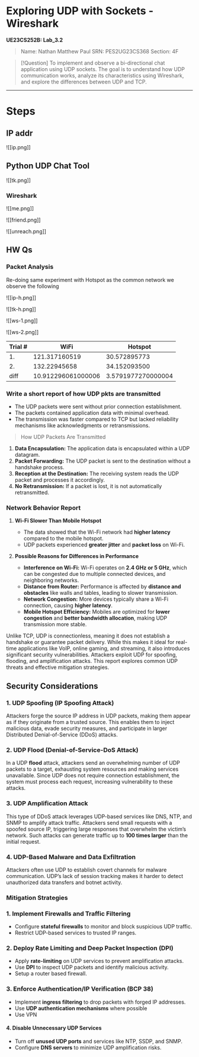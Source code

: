 # Exploring UDP with Sockets - Wireshark

**UE23CS252B: Lab_3.2**

> Name: Nathan Matthew Paul
> SRN: PES2UG23CS368
> Section: 4F

> [!Question]
> To implement and observe a bi-directional chat application using UDP sockets.
> The goal is to understand how UDP communication works, analyze its
> characteristics using Wireshark, and explore the differences between UDP and
> TCP.

---

# Steps

## IP addr

![[ip.png]]

## Python UDP Chat Tool

![[tk.png]]

### Wireshark

![[me.png]]

![[friend.png]]

![[unreach.png]]

 <div style="page-break-after: always;"></div>

## HW Qs

### Packet Analysis

Re-doing same experiment with Hotspot as the common network we observe the following

![[ip-h.png]]

![[tk-h.png]]

![[ws-1.png]]

![[ws-2.png]]

| Trial # | WiFi               | Hotspot            |
| ------- | ------------------ | ------------------ |
| 1.      | 121.317160519      | 30.572895773       |
| 2.      | 132.22945658       | 34.152093500       |
| diff    | 10.912296061000006 | 3.5791977270000004 |

### Write a short report of how UDP pkts are transmitted

- The UDP packets were sent without prior connection establishment.
- The packets contained application data with minimal overhead.
- The transmission was faster compared to TCP but lacked reliability mechanisms like acknowledgments or retransmissions.

> How UDP Packets Are Transmitted

1. **Data Encapsulation:** The application data is encapsulated within a UDP datagram.
2. **Packet Forwarding:** The UDP packet is sent to the destination without a handshake process.
3. **Reception at the Destination:** The receiving system reads the UDP packet and processes it accordingly.
4. **No Retransmission:** If a packet is lost, it is not automatically retransmitted.

### Network Behavior Report

1. **Wi-Fi Slower Than Mobile Hotspot**

    - The data showed that the Wi-Fi network had **higher latency** compared to the mobile hotspot.
    - UDP packets experienced **greater jitter** and **packet loss** on Wi-Fi.

2. **Possible Reasons for Differences in Performance**

    - **Interference on Wi-Fi:** Wi-Fi operates on **2.4 GHz or 5 GHz**, which can be congested due to multiple connected devices, and neighboring networks.
    - **Distance from Router:** Performance is affected by **distance and obstacles** like walls and tables, leading to slower transmission.
    - **Network Congestion:** More devices typically share a Wi-Fi connection, causing **higher latency**.
    - **Mobile Hotspot Efficiency:** Mobiles are optimized for **lower congestion** and **better bandwidth allocation**, making UDP transmission more stable.

Unlike TCP, UDP is connectionless, meaning it does not establish a handshake or guarantee packet delivery. While this makes it ideal for real-time applications like VoIP, online gaming, and streaming, it also introduces significant security vulnerabilities. Attackers exploit UDP for spoofing, flooding, and amplification attacks. This report explores common UDP threats and effective mitigation strategies.

## Security Considerations

### 1. UDP **Spoofing** (IP Spoofing Attack)

Attackers forge the source IP address in UDP packets, making them appear as if they originate from a trusted source. This enables them to inject malicious data, evade security measures, and participate in larger Distributed Denial-of-Service (DDoS) attacks.

### 2. UDP **Flood** (Denial-of-Service-DoS Attack)

In a UDP **flood** attack, attackers send an overwhelming number of UDP packets to a target, exhausting system resources and making services unavailable. Since UDP does not require connection establishment, the system must process each request, increasing vulnerability to these attacks.

### 3. UDP **Amplification** Attack

This type of DDoS attack leverages UDP-based services like DNS, NTP, and SNMP to amplify attack traffic. Attackers send small requests with a spoofed source IP, triggering large responses that overwhelm the victim’s network. Such attacks can generate traffic up to **100 times larger** than the initial request.

### 4. UDP-Based Malware and Data Exfiltration

Attackers often use UDP to establish covert channels for malware communication. UDP’s lack of session tracking makes it harder to detect unauthorized data transfers and botnet activity.

### Mitigation Strategies

### 1. Implement Firewalls and Traffic Filtering

- Configure **stateful firewalls** to monitor and block suspicious UDP traffic.
- Restrict UDP-based services to trusted IP ranges.

### 2. Deploy Rate Limiting and Deep Packet Inspection (DPI)

- Apply **rate-limiting** on UDP services to prevent amplification attacks.
- Use **DPI** to inspect UDP packets and identify malicious activity.
- Setup a router based firewall.

### 3. Enforce Authentication/IP Verification (BCP 38)

- Implement **ingress filtering** to drop packets with forged IP addresses.
- Use **UDP authentication mechanisms** where possible
- Use VPN

#### 4. Disable Unnecessary UDP Services

- Turn off **unused UDP ports** and services like NTP, SSDP, and SNMP.
- Configure **DNS servers** to minimize UDP amplification risks.